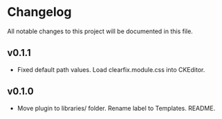 # Changelog

All notable changes to this project will be documented in this file.

## v0.1.1

- Fixed default path values. Load clearfix.module.css into CKEditor.

## v0.1.0

- Move plugin to libraries/ folder. Rename label to Templates. README.
